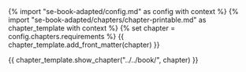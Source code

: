 <frontmatter>
{% import "se-book-adapted/config.md" as config with context %}
{% import "se-book-adapted/chapters/chapter-printable.md" as chapter_template with context %}
{% set chapter = config.chapters.requirements %}
{{ chapter_template.add_front_matter(chapter) }}
</frontmatter>

{{ chapter_template.show_chapter("../../book/", chapter) }}